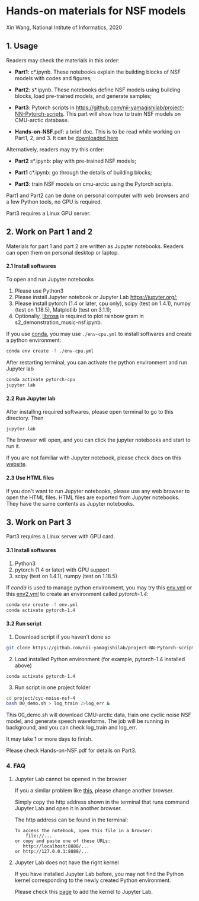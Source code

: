# Hands-on materials for NSF models

Xin Wang, National Intitute of Informatics, 2020

## 1. Usage

Readers may check the materials in this order:
* __Part1__: c*.ipynb. These notebooks explain the building blocks of NSF models with codes and figures;

* __Part2__: s*.ipynb. These notebooks define NSF models using building blocks, load pre-trained models, and generate samples;

* __Part3__: Pytorch scripts in https://github.com/nii-yamagishilab/project-NN-Pytorch-scripts. This part will show how to train NSF models on CMU-arctic database.

* __Hands-on-NSF__.pdf: a brief doc. This is to be read while working on Part1, 2, and 3. It can be [downloaded here](https://www.dropbox.com/sh/gf3zp00qvdp3row/AACicZ3df8JrUZoIQCKOJx14a/slide/pytorch-Hands-on-NSF_v202008.pdf?dl=1)


Alternatively, readers may try this order:
* __Part2__ s*.ipynb: play with pre-trained NSF models;

* __Part1__ c*.ipynb: go through the details of building blocks;

* __Part3__: train NSF models on cmu-arctic using the Pytorch scripts.

Part1 and Part2 can be done on personal computer with web browsers and a few Python tools, no GPU is required.

Part3 requires a Linux GPU server.


## 2. Work on Part 1 and 2
Materials for part 1 and part 2 are written as Jupyter notebooks. Readers can open them on personal desktop or laptop.

#### 2.1 Install softwares

To open and run Jupyter notebooks
1. Please use Python3
2. Please install Jupyter notebook or Jupyter Lab https://jupyter.org/;
3. Please install pytorch (1.4 or later, cpu only), scipy (test on 1.4.1), numpy (test on 1.18.5), Matplotlib (test on 3.1.1);
4. Optionally, [librosa](https://librosa.org) is required to plot rainbow gram in s2_demonstration_music-nsf.ipynb.

If you use [conda](https://docs.conda.io/en/latest/miniconda.html), you may use `./env-cpu.yml` to install softwares and create a python environment:

```sh
conda env create -f ./env-cpu.yml
```

After restarting terminal, you can activate the python environment and run Jupyter lab

```sh
conda activate pytorch-cpu
jupyter lab
```


#### 2.2 Run Jupyter lab

After installing required softwares, please open terminal to go to this directory. Then 

```sh
jupyter lab
```

The browser will open, and you can click the jupyter notebooks and start to run it.

If you are not familiar with Jupyter notebook, please check docs on this [website](https://jupyter.org/). 

#### 2.3 Use HTML files

If you don't want to run Jupyter notebooks, please use any web browser to open the HTML files. HTML files are exported from Jupyter notebooks. They have the same contents as Jupyter notebooks.


## 3. Work on Part 3

Part3 requires a Linux server with GPU card.

#### 3.1 Install softwares
1. Python3
2. pytorch (1.4 or later) with GPU support
3. scipy (test on 1.4.1), numpy (test on 1.18.5)

If *conda* is used to manage python environment, you may try this [env.yml](https://github.com/nii-yamagishilab/project-NN-Pytorch-scripts/blob/master/env.yml) or this [env2.yml](https://github.com/nii-yamagishilab/project-NN-Pytorch-scripts/blob/master/env2.yml) to create an environment called *pytorch-1.4*:

```sh
conda env create -f env.yml
conda activate pytorch-1.4
```

#### 3.2 Run script
1. Download script if you haven't done so
```sh
git clone https://github.com/nii-yamagishilab/project-NN-Pytorch-scripts
```


2. Load installed Python environment (for example, pytorch-1.4 installed above)
```
conda activate pytorch-1.4
```


3. Run script in one project folder
```sh
cd project/cyc-noise-nsf-4
bash 00_demo.sh > log_train 2>log_err &
```

This 00_demo.sh will download CMU-arctic data, train one cyclic noise NSF model, and generate speech waveforms. The job will be running in background, and you can check log_train and log_err.

It may take 1 or more days to finish. 

Please check Hands-on-NSF.pdf for details on Part3.


### 4. FAQ

1. Jupyter Lab cannot be opened in the browser
    
    If you a similar problem like [this](https://github.com/jupyterlab/jupyterlab/issues/6921), please change another browser. 
    
    Simply copy the http address shown in the terminal that runs command Jupyter Lab and open it in another browser. 
    
    The http address can be found in the terminal:
    ```
    To access the notebook, open this file in a browser:
        file://...
    or copy and paste one of these URLs:
       http://localhost:8888/...
    or http://127.0.0.1:8888/...
    ```


2. Jupyter Lab does not have the right kernel

    If you have installed Jupyter Lab before, you may not find the Python kernel corresponding to the newly created Python environment. 
    
    Please check this [page](https://ipython.readthedocs.io/en/stable/install/kernel_install.html#kernels-for-different-environments) to add the kernel to Jupyter Lab.
    